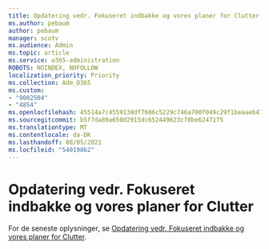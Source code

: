 ```yaml
---
title: Opdatering vedr. Fokuseret indbakke og vores planer for Clutter
ms.author: pebaum
author: pebaum
manager: scotv
ms.audience: Admin
ms.topic: article
ms.service: o365-administration
ROBOTS: NOINDEX, NOFOLLOW
localization_priority: Priority
ms.collection: Adm_O365
ms.custom:
- "9002504"
- "4854"
ms.openlocfilehash: 45514a7c4559138df7606c5229c746a700f049c29f1beaaeb47a7e2e0dd0d2d6
ms.sourcegitcommit: b5f7da89a650d2915dc652449623c78be6247175
ms.translationtype: MT
ms.contentlocale: da-DK
ms.lasthandoff: 08/05/2021
ms.locfileid: "54019862"
---
```

# <a name="update-on-focused-inbox-and-our-plans-for-clutter"></a>Opdatering vedr. Fokuseret indbakke og vores planer for Clutter

For de seneste oplysninger, se [Opdatering vedr. Fokuseret indbakke og vores planer for Clutter](https://techcommunity.microsoft.com/t5/outlook-blog/update-on-focused-inbox-and-our-plans-for-clutter/ba-p/136448).
